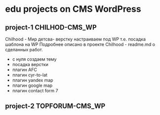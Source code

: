 # edu projects on CMS WordPress
## project-1  CHILHOD-CMS_WP

Chilhood - Мир детсва- верстку настраиваем под WP т.е. посадка шаблона на WP
Подробнее описано в проекте Chilhood - readme.md о сделанных работ. 
- c нуля создаем тему
- посадка верстки
- плaгин AFC
- плагин cyr-to-lat
- плагин yandex map
- плагин google map
- плагин contact form 7

  
## project-2 TOPFORUM-CMS_WP

